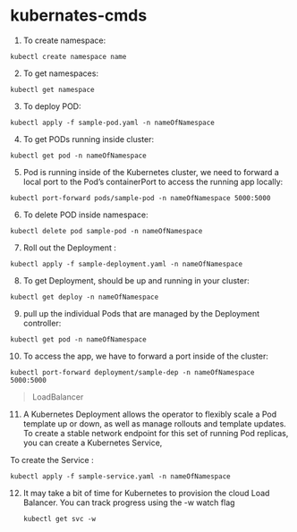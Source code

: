 # kubernates-cmds

1. To create namespace: 

  `kubectl create namespace name`

2. To get namespaces: 

  `kubectl get namespace`
  
3. To deploy POD: 

  `kubectl apply -f sample-pod.yaml -n nameOfNamespace`
  
4. To get PODs running inside cluster: 

  `kubectl get pod -n nameOfNamespace`
  
5. Pod is running inside of the Kubernetes cluster, we need to forward a local port to the Pod’s containerPort to access the running app locally: 

  `kubectl port-forward pods/sample-pod -n nameOfNamespace 5000:5000`
  
6. To delete POD inside namespace: 

  `kubectl delete pod sample-pod -n nameOfNamespace`

7. Roll out the Deployment : 

  `kubectl apply -f sample-deployment.yaml -n nameOfNamespace`
  
8. To get Deployment, should be up and running in your cluster: 

  `kubectl get deploy -n nameOfNamespace`
  
9. pull up the individual Pods that are managed by the Deployment controller: 

  `kubectl get pod -n nameOfNamespace`
  
10. To access the app, we have to forward a port inside of the cluster: 

  `kubectl port-forward deployment/sample-dep -n nameOfNamespace 5000:5000`

> LoadBalancer

11. A Kubernetes Deployment allows the operator to flexibly scale a Pod template up or down, as well as manage rollouts and template updates. To create a stable network endpoint for this set of running Pod replicas, you can create a Kubernetes Service,
    
To create the Service : 

  `kubectl apply -f sample-service.yaml -n nameOfNamespace`
  
12. It may take a bit of time for Kubernetes to provision the cloud Load Balancer. You can track progress using the -w watch flag 

    `kubectl get svc -w`
